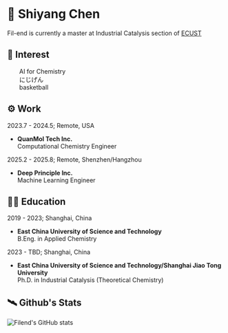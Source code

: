 # :wave: Shiyang Chen
  Fil-end is currently a master at Industrial Catalysis section of [ECUST](https://chem.ecust.edu.cn/)
## :basketball: Interest  
&emsp;&emsp;AI for Chemistry  
&emsp;&emsp;にじげん  
&emsp;&emsp;basketball  
  
## :gear: Work
2023.7 - 2024.5; Remote, USA
  - **QuanMol Tech Inc.**  
    Computational Chemistry Engineer

2025.2 - 2025.8; Remote, Shenzhen/Hangzhou  
  - **Deep Principle Inc.**  
    Machine Learning Engineer  

## :man_student: Education
2019 - 2023; Shanghai, China
  - **East China University of Science and Technology**  
    B.Eng. in Applied Chemistry  
    
2023 - TBD; Shanghai, China
  - **East China University of Science and Technology/Shanghai Jiao Tong University**  
    Ph.D. in Industrial Catalysis (Theoretical Chemistry)  
## :artificial_satellite: Github's Stats
![Filend's GitHub stats](https://github-readme-stats.vercel.app/api?username=Fil-end&show_icons=true&theme=radical)
